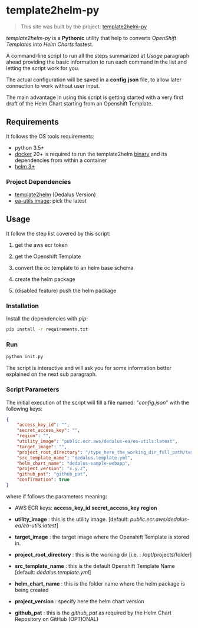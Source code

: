 # template2helm-py

> This site was built by the project: [template2helm-py](https://github.com/dedalus-enterprise-architect/template2helm-py)

_template2helm-py_ is a __Pythonic__ utility that help to converts _OpenShift Templates_ into _Helm Charts_ fastest.

A command-line script to run all the steps summarized at _Usage_ paragraph ahead providing the basic information to run each command in the list and letting the script work for you.

The actual configuration will be saved in a __config.json__ file, to allow later connection to work without user input.

The main advantage in using this script is getting started with a very first draft of the Helm Chart starting from an Openshift Template.

## Requirements

It follows the OS tools requirements:

- python 3.5+
- [docker](https://docs.docker.com/engine/install/) 20+ is required to run the template2helm [binary](https://download.docker.com/linux/static/stable/x86_64/) and its dependencies from within a container
- [helm 3+](https://helm.sh/docs/intro/install/#from-the-binary-releases)

### Project Dependencies

- [template2helm](https://github.com/dedalus-enterprise-architect/template2helm/tree/ea_team_crd) (Dedalus Version)
- [ea-utils image](https://gallery.ecr.aws/dedalus-ea/ea-utils): pick the latest

## Usage

It follow the step list covered by this script:

1. get the aws ecr token

1. get the Openshift Template

1. convert the oc template to an helm base schema

1. create the helm package

1. (disabled feature) push the helm package

### Installation

Install the dependencies with *pip*:

```bash
pip install -r requirements.txt
```

### Run

```bash
python init.py
```

The script is interactive and will ask you for some information better explained on the next sub paragraph.

### Script Parameters

The initial execution of the script will fill a file named: "*config.json*" with the following keys:

```json
{
    "access_key_id": "",
    "secret_access_key": "",
    "region": "",
    "utility_image": "public.ecr.aws/dedalus-ea/ea-utils:latest",
    "target_image": "",
    "project_root_directory": "/type_here_the_working_dir_full_path/test",
    "src_template_name": "dedalus.template.yml",
    "helm_chart_name": "dedalus-sample-webapp",
    "project_version": "x.y.z",
    "github_pat": "github_pat",
    "confirmation": true
}
```

where if follows the parameters meaning:

- AWS ECR keys:
        **access_key_id**
        **secret_access_key**
        **region**

- __utility_image__ : this is the utility image. [default: *public.ecr.aws/dedalus-ea/ea-utils:latest*]

- __target_image__ : the target image where the Openshift Template is stored in.

- __project_root_directory__ : this is the working dir [i.e. : /opt/projects/folder]

- __src_template_name__ : this is the default Openshift Template Name [default: *dedalus.template.yml*]

- __helm_chart_name__ : this is the folder name where the helm package is being created

- __project_version__ : specify here the helm chart version

- __github_pat__ : this is the *github_pat* as required by the Helm Chart Repository on GitHub (OPTIONAL)
